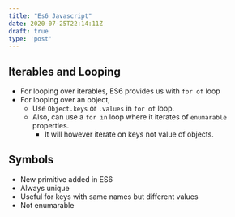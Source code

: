 ```yaml
---
title: "Es6 Javascript"
date: 2020-07-25T22:14:11Z
draft: true
type: 'post'
---
```


## Iterables and Looping

- For looping over iterables, ES6 provides us with `for of` loop
- For looping over an object, 
    - Use `Object.keys` or `.values` in `for of` loop.
    - Also, can use a `for in` loop where it iterates of `enumarable` properties.
        - It will however iterate on keys not value of objects.

 
## Symbols
- New primitive added in ES6
- Always unique
- Useful for keys with same names but different values
- Not enumarable

